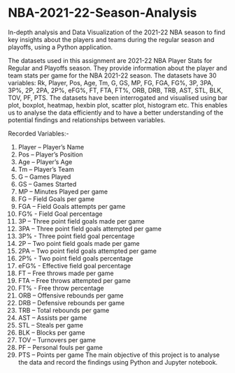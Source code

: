 # NBA-2021-22-Season-Analysis
In-depth analysis and Data Visualization of the 2021-22 NBA season to find key insights about the players and teams during the regular season and playoffs, using a Python application.

The datasets used in this assignment are 2021-22 NBA Player Stats for Regular and Playoffs season. 
They provide information about the player and team stats per game for the NBA 2021-22 season.
The datasets have 30 variables: Rk, Player, Pos, Age, Tm, G, GS, MP, FG, FGA, FG%, 3P, 3PA, 3P%, 2P,
2PA, 2P%, eFG%, FT, FTA, FT%, ORB, DRB, TRB, AST, STL, BLK, TOV, PF, PTS.
The datasets have been interrogated and visualised using bar plot, boxplot, heatmap, hexbin plot,
scatter plot, histogram etc. This enables us to analyse the data efficiently and to have a better
understanding of the potential findings and relationships between variables.

Recorded Variables:-
1) Player – Player’s Name
2) Pos – Player’s Position
3) Age – Player’s Age
4) Tm – Player’s Team
5) G – Games Played
6) GS – Games Started
7) MP – Minutes Played per game
8) FG – Field Goals per game
9) FGA – Field Goals attempts per game
10) FG% - Field Goal percentage
11) 3P – Three point field goals made per game
12) 3PA – Three point field goals attempted per game
13) 3P% - Three point field goal percentage
14) 2P – Two point field goals made per game
15) 2PA – Two point field goals attempted per game
16) 2P% - Two point field goals percentage
17) eFG% - Effective field goal percentage
18) FT – Free throws made per game
19) FTA – Free throws attempted per game
20) FT% - Free throw percentage
21) ORB – Offensive rebounds per game
22) DRB – Defensive rebounds per game
23) TRB – Total rebounds per game
24) AST – Assists per game
25) STL – Steals per game
26) BLK – Blocks per game
27) TOV – Turnovers per game
28) PF – Personal fouls per game
29) PTS – Points per game
The main objective of this project is to analyse the data and record the findings using Python and
Jupyter notebook.
